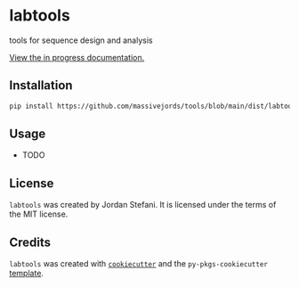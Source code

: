 # labtools

tools for sequence design and analysis

[View the in progress documentation.](https://massivejords.github.io/tools/docs/_build/html/index.html)

## Installation

```bash 
pip install https://github.com/massivejords/tools/blob/main/dist/labtools-0.0.1-py3-none-any.whl?raw=true
```

## Usage

- TODO

## License

`labtools` was created by Jordan Stefani. It is licensed under the terms of the MIT license.





## Credits

`labtools` was created with [`cookiecutter`](https://cookiecutter.readthedocs.io/en/latest/) and the `py-pkgs-cookiecutter` [template](https://github.com/py-pkgs/py-pkgs-cookiecutter).
